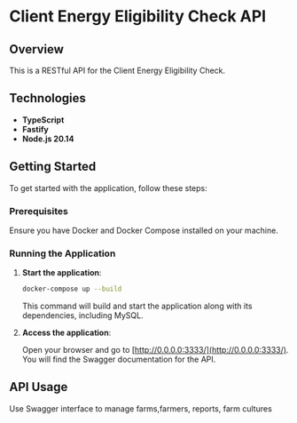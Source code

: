 # Client Energy Eligibility Check API

## Overview

This is a RESTful API for the Client Energy Eligibility Check.

## Technologies

- **TypeScript**
- **Fastify**
- **Node.js 20.14**

## Getting Started

To get started with the application, follow these steps:

### Prerequisites

Ensure you have Docker and Docker Compose installed on your machine.

### Running the Application

1. **Start the application**:

   ```bash
   docker-compose up --build
   ```

   This command will build and start the application along with its dependencies, including MySQL.


2. **Access the application**:

   Open your browser and go to [http://0.0.0.0:3333/](http://0.0.0.0:3333/). You will find the Swagger documentation for the API.

## API Usage

Use Swagger interface to manage farms,farmers, reports, farm cultures